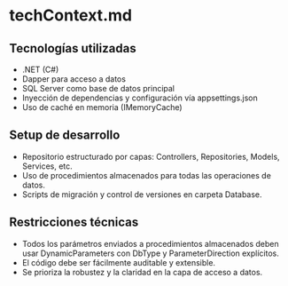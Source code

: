 # techContext.md

## Tecnologías utilizadas

- .NET (C#)
- Dapper para acceso a datos
- SQL Server como base de datos principal
- Inyección de dependencias y configuración vía appsettings.json
- Uso de caché en memoria (IMemoryCache)

## Setup de desarrollo

- Repositorio estructurado por capas: Controllers, Repositories, Models, Services, etc.
- Uso de procedimientos almacenados para todas las operaciones de datos.
- Scripts de migración y control de versiones en carpeta Database.

## Restricciones técnicas

- Todos los parámetros enviados a procedimientos almacenados deben usar DynamicParameters con DbType y ParameterDirection explícitos.
- El código debe ser fácilmente auditable y extensible.
- Se prioriza la robustez y la claridad en la capa de acceso a datos.
